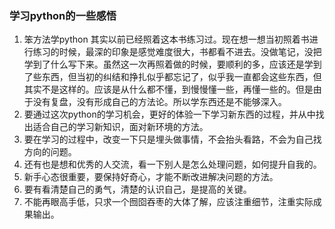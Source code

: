 ### 学习python的一些感悟
1. 笨方法学python
其实以前已经照着这本书练习过。现在想一想当初照着书进行练习的时候，最深的印象是感觉难度很大，书都看不进去。没做笔记，没把学到了什么写下来。虽然这一次再照着做的时候，要顺利的多，应该还是学到了些东西，但当初的纠结和挣扎似乎都忘记了，似乎我一直都会这些东西，但其实不是这样的。应该是从什么都不懂，到慢慢懂一些，再懂一些的。但是由于没有复盘，没有形成自己的方法论。所以学东西还是不能够深入。
2. 要通过这次python的学习机会，更好的体验一下学习新东西的过程，并从中找出适合自己的学习新知识，面对新环境的方法。
3. 要在学习的过程中，改变一下只是埋头做事情，不会抬头看路，不会为自己找方向的问题。
4. 还有也是想和优秀的人交流，看一下别人是怎么处理问题，如何提升自我的。
5. 新手心态很重要，要保持好奇心，才能不断改进解决问题的方法。
6. 要有看清楚自己的勇气，清楚的认识自己，是提高的关键。
7. 不能再眼高手低，只求一个囫囵吞枣的大体了解，应该注重细节，注重实际成果输出。
